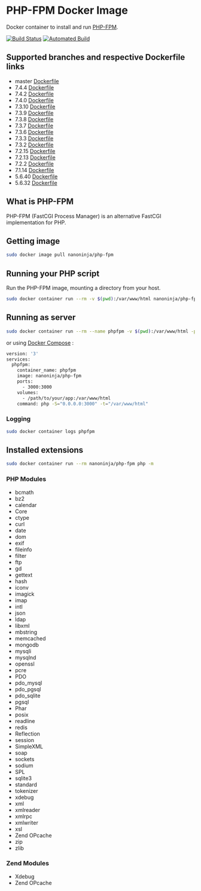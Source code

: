 # PHP-FPM Docker Image

Docker container to install and run [PHP-FPM](https://php-fpm.org/).

[![Build Status](https://travis-ci.org/nanoninja/php-fpm.svg?branch=master)](https://travis-ci.org/nanoninja/php-fpm) [![Automated Build](https://img.shields.io/docker/automated/jrottenberg/ffmpeg.svg)](https://hub.docker.com/r/nanoninja/php-fpm/builds/)

## Supported branches and respective Dockerfile links

- master [Dockerfile](https://github.com/nanoninja/php-fpm/blob/master/Dockerfile)
- 7.4.4 [Dockerfile](https://github.com/nanoninja/php-fpm/blob/7.4.0/Dockerfile)
- 7.4.2 [Dockerfile](https://github.com/nanoninja/php-fpm/blob/7.4.0/Dockerfile)
- 7.4.0 [Dockerfile](https://github.com/nanoninja/php-fpm/blob/7.4.0/Dockerfile)
- 7.3.10 [Dockerfile](https://github.com/nanoninja/php-fpm/blob/7.3.10/Dockerfile)
- 7.3.9 [Dockerfile](https://github.com/nanoninja/php-fpm/blob/7.3.9/Dockerfile)
- 7.3.8 [Dockerfile](https://github.com/nanoninja/php-fpm/blob/7.3.8/Dockerfile)
- 7.3.7 [Dockerfile](https://github.com/nanoninja/php-fpm/blob/7.3.7/Dockerfile)
- 7.3.6 [Dockerfile](https://github.com/nanoninja/php-fpm/blob/7.3.6/Dockerfile)
- 7.3.3 [Dockerfile](https://github.com/nanoninja/php-fpm/blob/7.3.3/Dockerfile)
- 7.3.2 [Dockerfile](https://github.com/nanoninja/php-fpm/blob/7.3.2/Dockerfile)
- 7.2.15 [Dockerfile](https://github.com/nanoninja/php-fpm/blob/7.2.15/Dockerfile)
- 7.2.13 [Dockerfile](https://github.com/nanoninja/php-fpm/blob/7.2.13/Dockerfile)
- 7.2.2 [Dockerfile](https://github.com/nanoninja/php-fpm/blob/7.2.2/Dockerfile)
- 7.1.14 [Dockerfile](https://github.com/nanoninja/php-fpm/blob/7.1.14/Dockerfile)
- 5.6.40 [Dockerfile](https://github.com/nanoninja/php-fpm/blob/5.6.40/Dockerfile)
- 5.6.32 [Dockerfile](https://github.com/nanoninja/php-fpm/blob/5.6.32/Dockerfile)

## What is PHP-FPM

PHP-FPM (FastCGI Process Manager) is an alternative FastCGI implementation for PHP.

## Getting image

```sh
sudo docker image pull nanoninja/php-fpm
```

## Running your PHP script

Run the PHP-FPM image, mounting a directory from your host.

```sh
sudo docker container run --rm -v $(pwd):/var/www/html nanoninja/php-fpm php index.php
```

## Running as server

```sh
sudo docker container run --rm --name phpfpm -v $(pwd):/var/www/html -p 3000:3000 nanoninja/php-fpm php -S="0.0.0.0:3000" -t="/var/www/html"
```

or using [Docker Compose](https://docs.docker.com/compose/) :

```sh
version: '3'
services:
  phpfpm:
    container_name: phpfpm
    image: nanoninja/php-fpm
    ports:
      - 3000:3000
    volumes:
      - /path/to/your/app:/var/www/html
    command: php -S="0.0.0.0:3000" -t="/var/www/html"
```

### Logging

```sh
sudo docker container logs phpfpm
```

## Installed extensions

```bash
sudo docker container run --rm nanoninja/php-fpm php -m
```

### PHP Modules

- bcmath
- bz2
- calendar
- Core
- ctype
- curl
- date
- dom
- exif
- fileinfo
- filter
- ftp
- gd
- gettext
- hash
- iconv
- imagick
- imap
- intl
- json
- ldap
- libxml
- mbstring
- memcached
- mongodb
- mysqli
- mysqlnd
- openssl
- pcre
- PDO
- pdo_mysql
- pdo_pgsql
- pdo_sqlite
- pgsql
- Phar
- posix
- readline
- redis
- Reflection
- session
- SimpleXML
- soap
- sockets
- sodium
- SPL
- sqlite3
- standard
- tokenizer
- xdebug
- xml
- xmlreader
- xmlrpc
- xmlwriter
- xsl
- Zend OPcache
- zip
- zlib

### Zend Modules

- Xdebug
- Zend OPcache